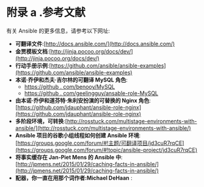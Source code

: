 # 附录 a .参考文献

有关 Ansible 的更多信息，请参考以下网址:

*   **可翻译文件**:[http://docs.ansible.com/](http://docs.ansible.com/)
*   **金贾模板文档**:[http://jinja.pocoo.org/docs/dev/](http://jinja.pocoo.org/docs/dev/)
*   **行动手册示例**:[https://github.com/ansible/ansible-examples](https://github.com/ansible/ansible-examples)
*   **本诺·乔伊和杰夫·吉尔林的可翻译 MySQL 角色**:
    *   [https://github . com/benooy/MySQL](https://github.com/bennojoy/mysql)
    *   [https://github . com/geelingguy/ansable-role-MySQL](https://github.com/geerlingguy/ansible-role-mysql)
*   **由本诺·乔伊和道芬特·朱利安扮演的可替换的 Nginx 角色**:[https://github.com/jdauphant/ansible-role-nginx](https://github.com/jdauphant/ansible-role-nginx)
*   **多阶段环境，可转换**:[http://rosstuck.com/multistage-environments-with-ansible/](http://rosstuck.com/multistage-environments-with-ansible/)
*   **Ansible 项目的谷歌小组线程如何创建 Ansible 环境**:[https://groups.google.com/forum/#!主题/可翻译项目/jd3cuR7rqCE](https://groups.google.com/forum/#!topic/ansible-project/jd3cuR7rqCE)
*   **将事实缓存在 Jan-Piet Mens 的 Ansible 中**:[http://jpmens.net/2015/01/29/caching-facts-in-ansible/](http://jpmens.net/2015/01/29/caching-facts-in-ansible/)
*   **配器，你一直在用那个词作者:Michael DeHaan** :